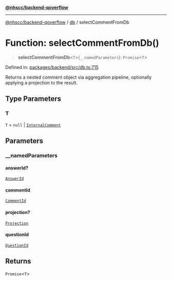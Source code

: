 [**@nhscc/backend-qoverflow**](../../README.md)

***

[@nhscc/backend-qoverflow](../../README.md) / [db](../README.md) / selectCommentFromDb

# Function: selectCommentFromDb()

> **selectCommentFromDb**\<`T`\>(`__namedParameters`): `Promise`\<`T`\>

Defined in: [packages/backend/src/db.ts:715](https://github.com/nhscc/qoverflow.api.hscc.bdpa.org/blob/b629239838bf73900bba2996b8dcfbc432755e21/packages/backend/src/db.ts#L715)

Returns a nested comment object via aggregation pipeline, optionally applying
a projection to the result.

## Type Parameters

### T

`T` = `null` \| [`InternalComment`](../type-aliases/InternalComment.md)

## Parameters

### \_\_namedParameters

#### answerId?

[`AnswerId`](../interfaces/AnswerId.md)

#### commentId

[`CommentId`](../interfaces/CommentId.md)

#### projection?

[`Projection`](../type-aliases/Projection.md)

#### questionId

[`QuestionId`](../interfaces/QuestionId.md)

## Returns

`Promise`\<`T`\>
